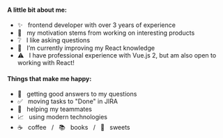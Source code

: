 #### A little bit about me:
- ✨ &nbsp; frontend developer with over 3 years of experience
- :dizzy: &nbsp; my motivation stems from working on interesting products
- :grey_question: &nbsp; I like asking questions
- 🌱 &nbsp; I’m currently improving my React knowledge
- :warning: &nbsp; I have professional experience with Vue.js 2, but am also open to working with React!



#### Things that make me happy:
- :raised_hands: &nbsp; getting good answers to my questions
- :white_check_mark: &nbsp; moving tasks to "Done" in JIRA
- :muscle: &nbsp; helping my teammates
- :chart_with_upwards_trend: &nbsp; using modern technologies
- :coffee: &nbsp; coffee &nbsp; / &nbsp; :books: &nbsp; books &nbsp; / &nbsp; :doughnut: &nbsp; sweets



<!--
**anabatel1/anabatel1** is a ✨ _special_ ✨ repository because its `README.md` (this file) appears on your GitHub profile.

Here are some ideas to get you started:

- 🔭 I’m currently working on ...
- 🌱 I’m currently learning ...
- 👯 I’m looking to collaborate on ...
- 🤔 I’m looking for help with ...
- 💬 Ask me about ...
- 📫 How to reach me: ...
- 😄 Pronouns: ...
- ⚡ Fun fact: ...
-->
